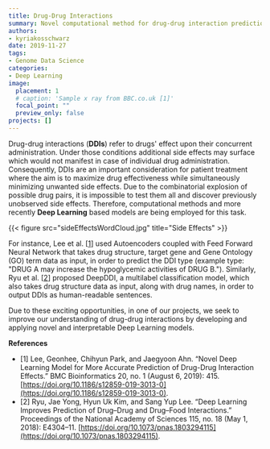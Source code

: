```yaml
---
title: Drug-Drug Interactions
summary: Novel computational method for drug-drug interaction predictions which are an important consideration for patient treatment.
authors: 
- kyriakosschwarz
date: 2019-11-27
tags: 
- Genome Data Science
categories:
- Deep Learning
image:
  placement: 1
  # caption: 'Sample x ray from BBC.co.uk [1]'
  focal_point: ""
  preview_only: false
projects: []
---
```


Drug-drug interactions (**DDIs**) refer to drugs' effect upon their concurrent administration. Under those conditions additional side effects may surface which would not manifest in case of individual drug administration. Consequently, DDIs are an important consideration for patient treatment where the aim is to maximize drug effectiveness while simultaneously minimizing unwanted side effects. Due to the combinatorial explosion of possible drug pairs, it is impossible to test them all and discover previously unobserved side effects. Therefore, computational methods and more recently **Deep Learning** based models are being employed for this task. 

{{< figure src="sideEffectsWordCloud.jpg" title="Side Effects" >}}

For instance, Lee et al. [[1](https://doi.org/10.1186/s12859-019-3013-0)] used Autoencoders coupled with Feed Forward Neural Network that takes drug structure, target gene and Gene Ontology (GO) term data as input, in order to predict the DDI type (example type: "DRUG A may increase the hypoglycemic activities of DRUG B."). Similarly, Ryu et al. [[2](https://doi.org/10.1073/pnas.1803294115)] proposed DeepDDI, a multilabel classification model, which also takes drug structure data as input, along with drug names, in order to output DDIs as human-readable sentences.

Due to these exciting opportunities, in one of our projects, we seek to improve our understanding of drug-drug interactions by developing and applying novel and interpretable Deep Learning models.

**References**

- [1] Lee, Geonhee, Chihyun Park, and Jaegyoon Ahn. “Novel Deep Learning Model for More Accurate Prediction of Drug-Drug Interaction Effects.” BMC Bioinformatics 20, no. 1 (August 6, 2019): 415. [https://doi.org/10.1186/s12859-019-3013-0](https://doi.org/10.1186/s12859-019-3013-0).
- [2] Ryu, Jae Yong, Hyun Uk Kim, and Sang Yup Lee. “Deep Learning Improves Prediction of Drug–Drug and Drug–Food Interactions.” Proceedings of the National Academy of Sciences 115, no. 18 (May 1, 2018): E4304–11. [https://doi.org/10.1073/pnas.1803294115](https://doi.org/10.1073/pnas.1803294115).
